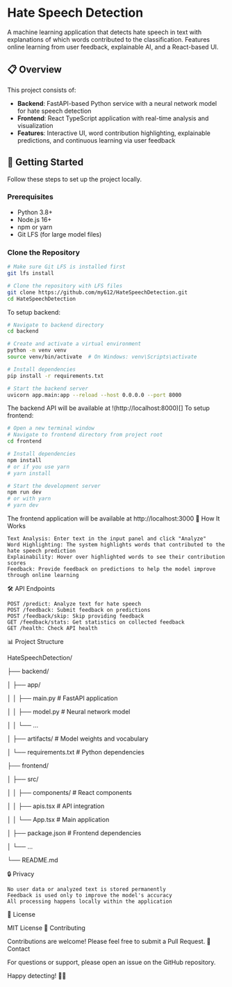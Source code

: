 # Hate Speech Detection

A machine learning application that detects hate speech in text with explanations of which words contributed to the classification. Features online learning from user feedback, explainable AI, and a React-based UI.

## 📋 Overview

This project consists of:

- **Backend**: FastAPI-based Python service with a neural network model for hate speech detection
- **Frontend**: React TypeScript application with real-time analysis and visualization
- **Features**: Interactive UI, word contribution highlighting, explainable predictions, and continuous learning via user feedback

## 🚀 Getting Started

Follow these steps to set up the project locally.

### Prerequisites

- Python 3.8+
- Node.js 16+
- npm or yarn
- Git LFS (for large model files)

### Clone the Repository

```bash
# Make sure Git LFS is installed first
git lfs install

# Clone the repository with LFS files
git clone https://github.com/my612/HateSpeechDetection.git
cd HateSpeechDetection
```

To setup backend:
```bash
# Navigate to backend directory
cd backend

# Create and activate a virtual environment
python -m venv venv
source venv/bin/activate  # On Windows: venv\Scripts\activate

# Install dependencies
pip install -r requirements.txt

# Start the backend server
uvicorn app.main:app --reload --host 0.0.0.0 --port 8000
```
The backend API will be available at !(http://localhost:8000)[]
To setup frontend:
```bash
# Open a new terminal window
# Navigate to frontend directory from project root
cd frontend

# Install dependencies
npm install
# or if you use yarn
# yarn install

# Start the development server
npm run dev
# or with yarn
# yarn dev
```

The frontend application will be available at http://localhost:3000
🧠 How It Works

    Text Analysis: Enter text in the input panel and click "Analyze"
    Word Highlighting: The system highlights words that contributed to the hate speech prediction
    Explainability: Hover over highlighted words to see their contribution scores
    Feedback: Provide feedback on predictions to help the model improve through online learning

🛠️ API Endpoints

    POST /predict: Analyze text for hate speech
    POST /feedback: Submit feedback on predictions
    POST /feedback/skip: Skip providing feedback
    GET /feedback/stats: Get statistics on collected feedback
    GET /health: Check API health

📊 Project Structure

HateSpeechDetection/

├── backend/

│   ├── app/

│   │   ├── main.py         # FastAPI application

│   │   ├── model.py        # Neural network model

│   │   └── ...

│   ├── artifacts/          # Model weights and vocabulary

│   └── requirements.txt    # Python dependencies

├── frontend/

│   ├── src/

│   │   ├── components/     # React components

│   │   ├── apis.tsx        # API integration

│   │   └── App.tsx         # Main application

│   ├── package.json        # Frontend dependencies

│   └── ...

└── README.md

🔒 Privacy

    No user data or analyzed text is stored permanently
    Feedback is used only to improve the model's accuracy
    All processing happens locally within the application

📝 License

MIT License
🤝 Contributing

Contributions are welcome! Please feel free to submit a Pull Request.
📧 Contact

For questions or support, please open an issue on the GitHub repository.

Happy detecting! 🕵️‍♀️


